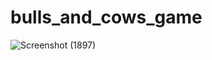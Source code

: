 # bulls_and_cows_game
![Screenshot (1897)](https://github.com/user-attachments/assets/3a7e012d-57be-437e-99b5-ffd958bd67e4)
